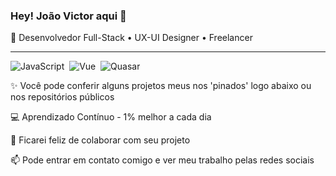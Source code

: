 ### Hey! João Victor aqui 👋
  
🔭 Desenvolvedor Full-Stack • UX-UI Designer • Freelancer

***

![JavaScript](https://img.shields.io/badge/-JavaScript-FEAE32?style=flat&logoColor=fff&logo=javascript)&nbsp;
![Vue](https://img.shields.io/badge/-Vue.js-41BA82?style=flat&logoColor=fff&logo=vue.js)&nbsp;
![Quasar](https://img.shields.io/badge/-Quasar-1976D1?style=flat&logoColor=fff&logo=quasar)&nbsp;


✨ Você pode conferir alguns projetos meus nos 'pinados' logo abaixo ou nos repositórios públicos <br>

💻 Aprendizado Contínuo - 1% melhor a cada dia<br>

🤝 Ficarei feliz de colaborar com seu projeto

📫 Pode entrar em contato comigo e ver meu trabalho pelas redes sociais
